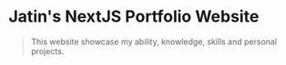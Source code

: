 # Jatin's NextJS Portfolio Website

> This website showcase my ability, knowledge, skills and personal projects.
